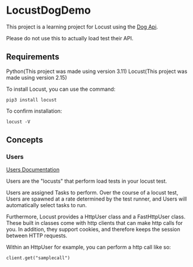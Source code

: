 # LocustDogDemo
This project is a learning project for Locust using the [Dog Api](https://dog.ceo/dog-api/breeds-list).

Please do not use this to actually load test their API.

## Requirements

Python(This project was made using version 3.11)
Locust(This project was made using version 2.15)

To install Locust, you can use the command:

    pip3 install locust

To confirm installation:

    locust -V

## Concepts

### Users

[Users Documentation](https://docs.locust.io/en/stable/api.html#user-class)

Users are the "locusts" that perform load tests in your locust test.

Users are assigned Tasks to perform. Over the course of a locust test, Users are spawned at a rate determined by the test runner, and Users will automatically select tasks to run.

Furthermore, Locust provides a HttpUser class and a FastHttpUser class.  These built in classes come with http clients that can make http calls for you. In addition, they support cookies, and therefore keeps the session between HTTP requests.

Within an HttpUser for example, you can perform a http call like so:

    client.get("samplecall")

